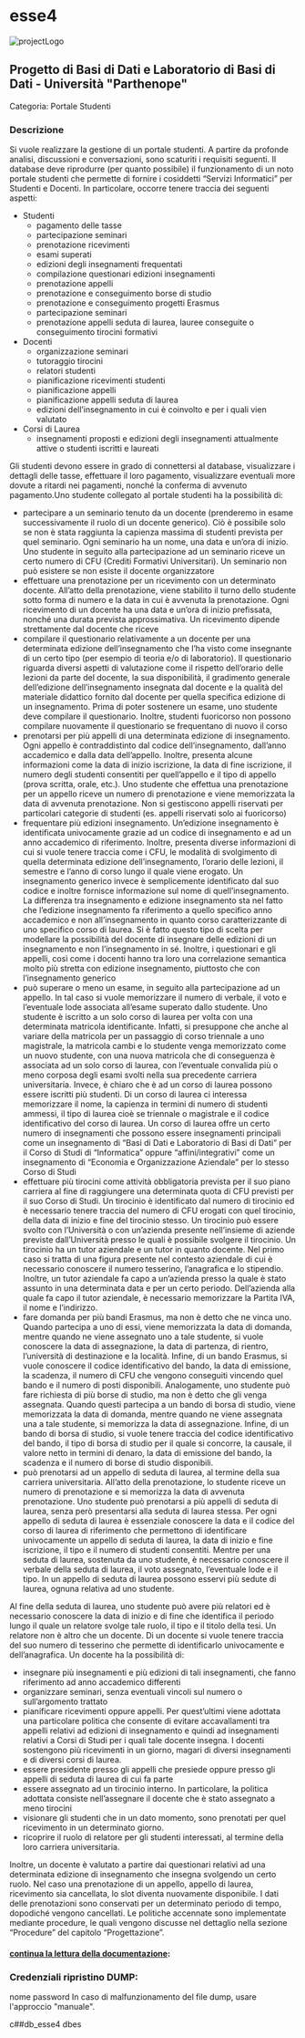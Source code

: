 # esse4
![projectLogo](https://myoctocat.com/assets/images/base-octocat.svg)
## Progetto di Basi di Dati e Laboratorio di Basi di Dati - Università "Parthenope"
Categoria: Portale Studenti

### Descrizione 
Si vuole realizzare la gestione di un portale studenti. A partire da profonde analisi, discussioni e conversazioni, sono scaturiti i requisiti seguenti. Il database deve riprodurre (per quanto possibile) il funzionamento di un noto portale studenti che permette di fornire i cosiddetti “Servizi Informatici” per Studenti e Docenti. In particolare, occorre tenere traccia dei seguenti aspetti:
- Studenti
	- pagamento delle tasse
	- partecipazione seminari
	- prenotazione ricevimenti
	- esami superati
	- edizioni degli insegnamenti frequentati
	- compilazione questionari edizioni insegnamenti
	- prenotazione appelli
	- prenotazione e conseguimento borse di studio
	- prenotazione e conseguimento progetti Erasmus
	- partecipazione seminari
	- prenotazione appelli seduta di laurea, lauree conseguite o conseguimento tirocini formativi
- Docenti
	- organizzazione seminari
	- tutoraggio tirocini
	- relatori studenti
	- pianificazione ricevimenti studenti
	- pianificazione appelli
	- pianificazione appelli seduta di laurea
	- edizioni dell’insegnamento in cui è coinvolto e per i quali vien valutato
- Corsi di Laurea
	- insegnamenti proposti e edizioni degli insegnamenti attualmente attive o studenti iscritti e laureati


Gli studenti devono essere in grado di connettersi al database, visualizzare i dettagli delle tasse, effettuare il loro pagamento, visualizzare eventuali more dovute a ritardi nei pagamenti, nonché la conferma di avvenuto pagamento.Uno studente collegato al portale studenti ha la possibilità di:

- partecipare a un seminario tenuto da un docente (prenderemo in esame successivamente il ruolo di un docente generico). Ciò è possibile solo se non è stata raggiunta la capienza massima di studenti prevista per quel seminario. Ogni seminario ha un nome, una data e un’ora di inizio. Uno studente in seguito alla partecipazione ad un seminario riceve un certo numero di CFU (Crediti Formativi Universitari). Un seminario non può esistere se non esiste il docente organizzatore
- effettuare una prenotazione per un ricevimento con un determinato docente. All’atto della prenotazione, viene stabilito il turno dello studente sotto forma di numero e la data
in cui è avvenuta la prenotazione. Ogni ricevimento di un docente ha una data e un’ora di inizio prefissata, nonché una durata prevista approssimativa. Un ricevimento dipende strettamente dal docente che riceve
- compilare il questionario relativamente a un docente per una determinata edizione dell’insegnamento che l’ha visto come insegnante di un certo tipo (per esempio di teoria e/o di laboratorio). Il questionario riguarda diversi aspetti di valutazione come il rispetto dell’orario delle lezioni da parte del docente, la sua disponibilità, il gradimento generale dell’edizione dell’insegnamento insegnata dal docente e la qualità del materiale didattico fornito dal docente per quella specifica edizione di un insegnamento. Prima di poter sostenere un esame, uno studente deve compilare il questionario. Inoltre, studenti fuoricorso non possono compilare nuovamente il questionario se frequentano di nuovo il corso
- prenotarsi per più appelli di una determinata edizione di insegnamento. Ogni appello è contraddistinto dal codice dell’insegnamento, dall’anno accademico e dalla data dell’appello. Inoltre, presenta alcune informazioni come la data di inizio iscrizione, la data di fine iscrizione, il numero degli studenti consentiti per quell’appello e il tipo di appello (prova scritta, orale, etc.). Uno studente che effettua una prenotazione per un appello riceve un numero di prenotazione e viene memorizzata la data di avvenuta prenotazione. Non si gestiscono appelli riservati per particolari categorie di studenti (es. appelli riservati solo ai fuoricorso)
- frequentare più edizioni insegnamento. Un’edizione insegnamento è identificata univocamente grazie ad un codice di insegnamento e ad un anno accademico di riferimento. Inoltre, presenta diverse informazioni di cui si vuole tenere traccia come i CFU, le modalità di svolgimento di quella determinata edizione dell’insegnamento, l’orario delle lezioni, il semestre e l’anno di corso lungo il quale viene erogato. Un insegnamento generico invece è semplicemente identificato dal suo codice e inoltre fornisce informazione sul nome di quell’insegnamento. La differenza tra insegnamento e edizione insegnamento sta nel fatto che l’edizione insegnamento fa riferimento a quello specifico anno accademico e non all’insegnamento in quanto corso caratterizzante di uno specifico corso di laurea. Si è fatto questo tipo di scelta per modellare la possibilità del docente di insegnare delle edizioni di un insegnamento e non l’insegnamento in sé. Inoltre, i questionari e gli appelli, così come i docenti hanno tra loro una correlazione semantica molto più stretta con edizione insegnamento, piuttosto che con l’insegnamento generico
- può superare o meno un esame, in seguito alla partecipazione ad un appello. In tal caso si vuole memorizzare il numero di verbale, il voto e l’eventuale lode associata all’esame superato dallo studente. Uno studente è iscritto a un solo corso di laurea per volta con una determinata matricola identificante. Infatti, si presuppone che anche al variare della matricola per un passaggio di corso triennale a uno magistrale, la matricola cambi e lo studente venga memorizzato come un nuovo studente, con una nuova matricola che di conseguenza è associata ad un solo corso di laurea, con l’eventuale convalida più o meno corposa degli esami svolti nella sua precedente carriera universitaria. Invece, è chiaro che è ad un corso di laurea possono essere iscritti più studenti. Di un corso di laurea ci interessa memorizzare il nome, la capienza in termini di numero di studenti ammessi, il tipo di laurea cioè se triennale o magistrale e il codice identificativo del corso di laurea. Un corso di laurea offre un certo numero di insegnamenti che possono essere insegnamenti principali come un insegnamento di “Basi di Dati e Laboratorio di Basi di Dati” per il Corso di Studi di “Informatica” oppure “affini/integrativi” come un insegnamento di “Economia e Organizzazione Aziendale” per lo stesso Corso di Studi
- effettuare più tirocini come attività obbligatoria prevista per il suo piano carriera al fine di raggiungere una determinata quota di CFU previsti per il suo Corso di Studi. Un tirocinio è identificato dal numero di tirocinio ed è necessario tenere traccia del numero di CFU erogati con quel tirocinio, della data di inizio e fine del tirocinio stesso. Un tirocinio può essere svolto con l’Università o con un’azienda presente nell’insieme di aziende previste dall’Università presso le quali è possibile svolgere il tirocinio. Un tirocinio ha un tutor aziendale e un tutor in quanto docente. Nel primo caso si tratta di una figura presente nel contesto aziendale di cui è necessario conoscere il numero tesserino, l’anagrafica e lo stipendio. Inoltre, un tutor aziendale fa capo a un’azienda presso la quale è stato assunto in una determinata data e per un certo periodo. Dell’azienda alla quale fa capo il tutor aziendale, è necessario memorizzare la Partita IVA, il nome e l’indirizzo.
- fare domanda per più bandi Erasmus, ma non è detto che ne vinca uno. Quando partecipa a uno di essi, viene memorizzata la data di domanda, mentre quando ne viene assegnato uno a tale studente, si vuole conoscere la data di assegnazione, la data di partenza, di rientro, l’università di destinazione e la località. Infine, di un bando Erasmus, si vuole conoscere il codice identificativo del bando, la data di emissione, la scadenza, il numero di CFU che vengono conseguiti vincendo quel bando e il numero di posti disponibili. Analogamente, uno studente può fare richiesta di più borse di studio, ma non è detto che gli venga assegnata. Quando questi partecipa a un bando di borsa di studio, viene memorizzata la data di domanda, mentre quando ne viene assegnata una a tale studente, si memorizza la data di assegnazione. Infine, di un bando di borsa di studio, si vuole tenere traccia del codice identificativo del bando, il tipo di borsa di studio per il quale si concorre, la causale, il valore netto in termini di denaro, la data di emissione del bando, la scadenza e il numero di borse di studio disponibili.
- può prenotarsi ad un appello di seduta di laurea, al termine della sua carriera universitaria. All’atto della prenotazione, lo studente riceve un numero di prenotazione e si memorizza la data di avvenuta prenotazione. Uno studente può prenotarsi a più appelli di seduta di laurea, senza però presentarsi alla seduta di laurea stessa. Per ogni appello di seduta di laurea è essenziale conoscere la data e il codice del corso di laurea di riferimento che permettono di identificare univocamente un appello di seduta di laurea, la data di inizio e fine iscrizione, il tipo e il numero di studenti consentiti. Mentre per una seduta di laurea, sostenuta da uno studente, è necessario conoscere il verbale della seduta di laurea, il voto assegnato, l’eventuale lode e il tipo. In un appello di seduta di laurea possono esservi più sedute di laurea, ognuna relativa ad uno studente.



Al fine della seduta di laurea, uno studente può avere più relatori ed è necessario conoscere la data di inizio e di fine che identifica il periodo lungo il quale un relatore svolge tale ruolo, il tipo e il titolo della tesi. Un relatore non è altro che un docente.
Di un docente si vuole tenere traccia del suo numero di tesserino che permette di identificarlo univocamente e dell’anagrafica.
Un docente ha la possibilità di:
- insegnare più insegnamenti e più edizioni di tali insegnamenti, che fanno riferimento ad anno accademico differenti
- organizzare seminari, senza eventuali vincoli sul numero o sull’argomento trattato
- pianificare ricevimenti oppure appelli. Per quest’ultimi viene adottata una particolare politica che consente di evitare accavallamenti tra appelli relativi ad edizioni di insegnamento e quindi ad insegnamenti relativi a Corsi di Studi per i quali tale docente insegna. I docenti sostengono
più ricevimenti in un giorno, magari di diversi insegnamenti e di diversi corsi di laurea.
- essere presidente presso gli appelli che presiede oppure presso gli appelli di seduta di laurea di
cui fa parte
- essere assegnato ad un tirocinio interno. In particolare, la politica adottata consiste
nell’assegnare il docente che è stato assegnato a meno tirocini
- visionare gli studenti che in un dato momento, sono prenotati per quel ricevimento in un
determinato giorno.
- ricoprire il ruolo di relatore per gli studenti interessati, al termine della loro carriera
universitaria.


Inoltre, un docente è valutato a partire dai questionari relativi ad una determinata edizione di insegnamento che insegna svolgendo un certo ruolo.
Nel caso una prenotazione di un appello, appello di laurea, ricevimento sia cancellata, lo slot diventa nuovamente disponibile. I dati delle prenotazioni sono conservati per un determinato periodo di tempo, dopodiché vengono cancellati. Le politiche accennate sono implementate mediante procedure, le quali vengono discusse nel dettaglio nella sezione “Procedure” del capitolo “Progettazione”.

#### [continua la lettura della documentazione](https://github.com/dennewbie/esse4/blob/main/documentazione/relazione_progetto_esse4.pdf): 

### Credenziali ripristino DUMP:
nome
password
In caso di malfunzionamento del file dump, usare l'approccio "manuale".

c##db_esse4
dbes
